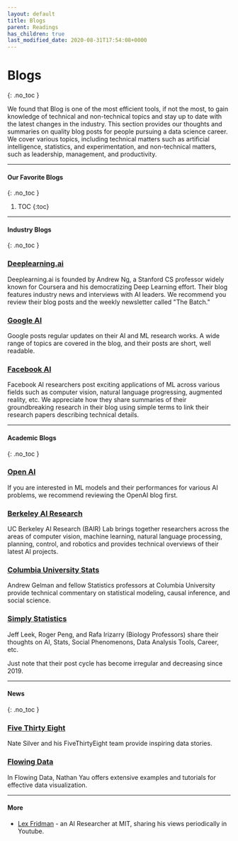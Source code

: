 ```yaml
---
layout: default
title: Blogs
parent: Readings
has_children: true
last_modified_date: 2020-08-31T17:54:08+0000
---
```


# Blogs
{: .no_toc }

We found that Blog is one of the most efficient tools, if not the most, to gain knowledge of technical and non-technical topics and stay up to date with the latest changes in the industry. This section provides our thoughts and summaries on quality blog posts for people pursuing a data science career. We cover various topics, including technical matters such as artificial intelligence, statistics, and experimentation, and non-technical matters, such as leadership, management, and productivity.

---

#### Our Favorite Blogs
{: .no_toc }

1. TOC
{:toc}

---

#### Industry Blogs
{: .no_toc }

### [Deeplearning.ai](https://www.deeplearning.ai/)

Deeplearning.ai is founded by Andrew Ng, a Stanford CS professor widely known for Coursera and his democratizing Deep Learning effort. Their blog features industry news and interviews with AI leaders. We recommend you review their blog posts and the weekly newsletter called "The Batch."

### [Google AI](https://ai.googleblog.com/)

Google posts regular updates on their AI and ML research works. A wide range of topics are covered in the blog, and their posts are short, well readable.

### [Facebook AI](https://ai.facebook.com/blog/?page=1)

Facebook AI researchers post exciting applications of ML across various fields such as computer vision, natural language progressing, augmented reality, etc. We appreciate how they share summaries of their groundbreaking research in their blog using simple terms to link their research papers describing technical details.

---

#### Academic Blogs
{: .no_toc }

### [Open AI](https://openai.com/blog)

If you are interested in ML models and their performances for various AI problems, we recommend reviewing the OpenAI blog first. 

### [Berkeley AI Research](https://bair.berkeley.edu/blog/)

UC Berkeley AI Research (BAIR) Lab brings together researchers across the areas of computer vision, machine learning, natural language processing, planning, control, and robotics and provides technical overviews of their latest AI projects.

### [Columbia University Stats](https://statmodeling.stat.columbia.edu/)

Andrew Gelman and fellow Statistics professors at Columbia University provide technical commentary on statistical modeling, causal inference, and social science.

### [Simply Statistics](https://simplystatistics.org/)

Jeff Leek, Roger Peng, and Rafa Irizarry (Biology Professors) share their thoughts on AI, Stats, Social Phenomenons, Data Analysis Tools, Career, etc. 

Just note that their post cycle has become irregular and decreasing since 2019. 

---

#### News
{: .no_toc }

### [Five Thirty Eight](https://fivethirtyeight.com)

Nate Silver and his FiveThirtyEight team provide inspiring data stories.

### [Flowing Data](https://flowingdata.com)

In Flowing Data, Nathan Yau offers extensive examples and tutorials for effective data visualization.

---

#### More

- [Lex Fridman](https://lexfridman.com/) - an AI Researcher at MIT, sharing his views periodically in Youtube.
